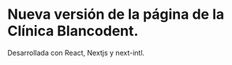 # Nueva versión de la página de la Clínica Blancodent.

Desarrollada con React, Nextjs y next-intl.
